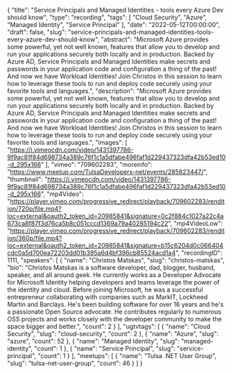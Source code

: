 {
  "title": "Service Principals and Managed Identities - tools every Azure Dev should know",
  "type": "recording",
  "tags": [
    "Cloud Security",
    "Azure",
    "Managed Identity",
    "Service Principal"
  ],
  "date": "2022-05-12T00:00:00",
  "draft": false,
  "slug": "service-principals-and-managed-identities-tools-every-azure-dev-should-know",
  "abstract": "Microsoft Azure provides some powerful, yet not well known, features that allow you to develop and run your applications securely both locally and in production. Backed by Azure AD, Service Principals and Managed Identities make secrets and passwords in your application code and configuration a thing of the past! And now we have Workload Identities! Join Christos in this session to learn how to leverage these tools to run and deploy code securely using your favorite tools and languages.",
  "description": "Microsoft Azure provides some powerful, yet not well known, features that allow you to develop and run your applications securely both locally and in production. Backed by Azure AD, Service Principals and Managed Identities make secrets and passwords in your application code and configuration a thing of the past! And now we have Workload Identities! Join Christos in this session to learn how to leverage these tools to run and deploy code securely using your favorite tools and languages.",
  "images": [
    "https://i.vimeocdn.com/video/1431397786-9f9ac81f84d698734a389c76f1c1a5dfabe496faf1d229437323dfa42b53ed10-d_295x166"
  ],
  "vimeo": "709602283",
  "moreinfo": "https://www.meetup.com/TulsaDevelopers-net/events/285823447/",
  "thumbnail": "https://i.vimeocdn.com/video/1431397786-9f9ac81f84d698734a389c76f1c1a5dfabe496faf1d229437323dfa42b53ed10-d_295x166",
  "mp4Video": "https://player.vimeo.com/progressive_redirect/playback/709602283/rendition/720p/file.mp4?loc=external&oauth2_token_id=20985841&signature=0c2f884c1027a22c4a673ca8f87f3d76ca5b8c051cccd1369a79a40285194c22",
  "mp4VideoLow": "https://player.vimeo.com/progressive_redirect/playback/709602283/rendition/360p/file.mp4?loc=external&oauth2_token_id=20985841&signature=b15c6204d0c066404cdc0a5d700ea72203dd01b395a6d4bf396cb85524acd1a4",
  "recordingID": 1111,
  "speakers": [
    {
      "name": "Christos Matskas",
      "slug": "christos-matskas",
      "bio": "Christos Matskas is a software developer, dad, blogger, husband, speaker, and all around geek. He currently works as a Developer Advocate for Microsoft Identity helping developers and teams leverage the power of the identity and cloud. Before joining Microsoft, he was a successful entrepreneur collaborating with companies such as MarkIT, Lockheed Martin and Barclays. He's been building software for over 16 years and he's a passionate Open Source advocate. He contributes regularly to numerous OSS projects and works closely with the developer community to make the space bigger and better.",
      "count": 2
    }
  ],
  "ugtvtags": [
    {
      "name": "Cloud Security",
      "slug": "cloud-security",
      "count": 2
    },
    {
      "name": "Azure",
      "slug": "azure",
      "count": 52
    },
    {
      "name": "Managed Identity",
      "slug": "managed-identity",
      "count": 1
    },
    {
      "name": "Service Principal",
      "slug": "service-principal",
      "count": 1
    }
  ],
  "meetups": [
    {
      "name": "Tulsa .NET User Group",
      "slug": "tulsa-net-user-group",
      "count": 46
    }
  ]
}